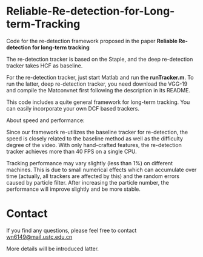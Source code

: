 # Reliable-Re-detection-for-Long-term-Tracking
Code for the re-detection framework proposed in the paper **Reliable Re-detection for long-term tracking**

The re-detection tracker is based on the Staple, and the deep re-detection tracker takes HCF as baseline. 

For the re-detection tracker, just start Matlab and run the **runTracker.m**. To run the latter, deep re-detection tracker, you need download the VGG-19 and compile the Matconvnet first following the description in its README.  

This code includes a quite general framework for long-term tracking. You can easily incorporate your own DCF based trackers.

About speed and performance:

Since our framework re-utilizes the baseline tracker for re-detection, the speed is closely related to the baseline method as well as the difficulty degree of the video.
With only hand-crafted features, the re-detection tracker achieves more than 40 FPS on a single CPU.

Tracking performance may vary slightly (less than 1%) on different machines.
This is due to small numerical effects which can accumulate over time (actually, all trackers are affected by this) and the random errors caused by particle filter.
After increasing the particle number, the performance will improve slightly and be more stable. 

# Contact
If you find any questions, please feel free to contact wn6149@mail.ustc.edu.cn

More details will be introduced latter. 
